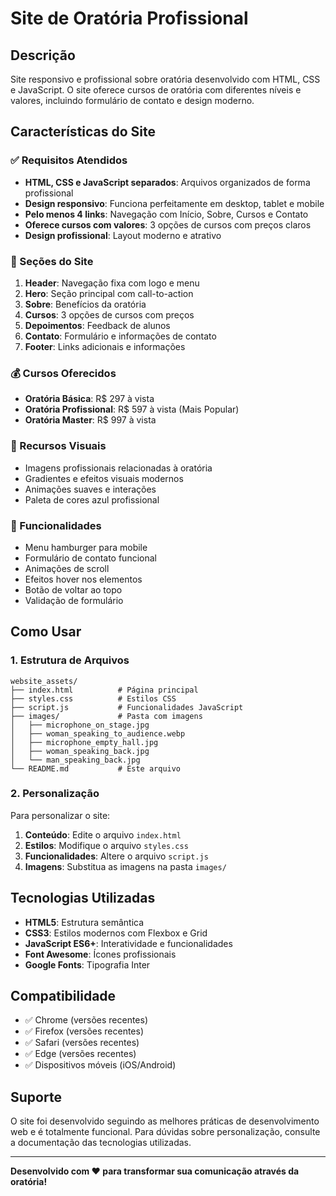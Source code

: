 # Site de Oratória Profissional

## Descrição
Site responsivo e profissional sobre oratória desenvolvido com HTML, CSS e JavaScript. O site oferece cursos de oratória com diferentes níveis e valores, incluindo formulário de contato e design moderno.

## Características do Site

### ✅ Requisitos Atendidos
- **HTML, CSS e JavaScript separados**: Arquivos organizados de forma profissional
- **Design responsivo**: Funciona perfeitamente em desktop, tablet e mobile
- **Pelo menos 4 links**: Navegação com Início, Sobre, Cursos e Contato
- **Oferece cursos com valores**: 3 opções de cursos com preços claros
- **Design profissional**: Layout moderno e atrativo

### 🎯 Seções do Site
1. **Header**: Navegação fixa com logo e menu
2. **Hero**: Seção principal com call-to-action
3. **Sobre**: Benefícios da oratória
4. **Cursos**: 3 opções de cursos com preços
5. **Depoimentos**: Feedback de alunos
6. **Contato**: Formulário e informações de contato
7. **Footer**: Links adicionais e informações

### 💰 Cursos Oferecidos
- **Oratória Básica**: R$ 297 à vista
- **Oratória Profissional**: R$ 597 à vista (Mais Popular)
- **Oratória Master**: R$ 997 à vista

### 🎨 Recursos Visuais
- Imagens profissionais relacionadas à oratória
- Gradientes e efeitos visuais modernos
- Animações suaves e interações
- Paleta de cores azul profissional

### 📱 Funcionalidades
- Menu hamburger para mobile
- Formulário de contato funcional
- Animações de scroll
- Efeitos hover nos elementos
- Botão de voltar ao topo
- Validação de formulário

## Como Usar

### 1. Estrutura de Arquivos
```
website_assets/
├── index.html          # Página principal
├── styles.css          # Estilos CSS
├── script.js           # Funcionalidades JavaScript
├── images/             # Pasta com imagens
│   ├── microphone_on_stage.jpg
│   ├── woman_speaking_to_audience.webp
│   ├── microphone_empty_hall.jpg
│   ├── woman_speaking_back.jpg
│   └── man_speaking_back.jpg
└── README.md           # Este arquivo
```

### 2. Personalização
Para personalizar o site:

1. **Conteúdo**: Edite o arquivo `index.html`
2. **Estilos**: Modifique o arquivo `styles.css`
3. **Funcionalidades**: Altere o arquivo `script.js`
4. **Imagens**: Substitua as imagens na pasta `images/`

## Tecnologias Utilizadas
- **HTML5**: Estrutura semântica
- **CSS3**: Estilos modernos com Flexbox e Grid
- **JavaScript ES6+**: Interatividade e funcionalidades
- **Font Awesome**: Ícones profissionais
- **Google Fonts**: Tipografia Inter

## Compatibilidade
- ✅ Chrome (versões recentes)
- ✅ Firefox (versões recentes)
- ✅ Safari (versões recentes)
- ✅ Edge (versões recentes)
- ✅ Dispositivos móveis (iOS/Android)

## Suporte
O site foi desenvolvido seguindo as melhores práticas de desenvolvimento web e é totalmente funcional. Para dúvidas sobre personalização, consulte a documentação das tecnologias utilizadas.

---

**Desenvolvido com ❤️ para transformar sua comunicação através da oratória!**


